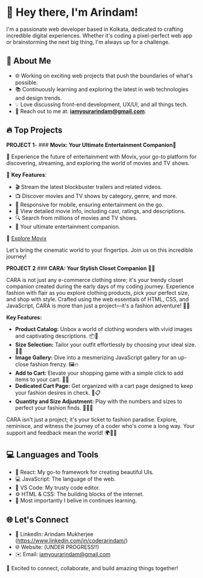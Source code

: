 # 👋 Hey there, I'm Arindam!

I'm a passionate web developer based in Kolkata, dedicated to crafting incredible digital experiences. 
Whether it's coding a pixel-perfect web app or brainstorming the next big thing, I'm always up for a challenge.

## 🚀 About Me

- 🌐 Working on exciting web projects that push the boundaries of what's possible.
- 📚 Continuously learning and exploring the latest in web technologies and design trends.
- 💡 Love discussing front-end development, UX/UI, and all things tech.
- 📧 Reach out to me at: **iamyourarindam@gmail.com**.

## 🔥 Top Projects

**PROJECT 1**- ### **Movix: Your Ultimate Entertainment Companion**🍿

🚀 Experience the future of entertainment with Movix, your go-to platform for discovering, streaming,
    and exploring the world of movies and TV shows.

🌟 **Key Features**:
- 🎬 Stream the latest blockbuster trailers and related videos.
- 📺 Discover movies and TV shows by category, genre, and more.
- 📱 Responsive for mobile, ensuring entertainment on the go.
- 🌟 View detailed movie info, including cast, ratings, and descriptions.
- 🔍 Search from millions of movies and TV shows.
- 🍿 Your ultimate entertainment companion.

🔗 [Explore Movix]([https://movixapp.com](https://movix-streaming.web.app/))

Let's bring the cinematic world to your fingertips. Join us on this incredible journey!

**PROJECT 2** ### **CARA: Your Stylish Closet Companion** 👗🛒

CARA is not just any e-commerce clothing store; it's your trendy closet companion created during the early days of my coding journey. 
Experience fashion with flair as you explore clothing products, pick your perfect size, and shop with style.
Crafted using the web essentials of HTML, CSS, and JavaScript, CARA is more than just a project—it's a fashion adventure! 💃👕

**Key Features:**

- **Product Catalog:** Unbox a world of clothing wonders with vivid images and captivating descriptions. 📦🌟
- **Size Selection:** Tailor your outfit effortlessly by choosing your ideal size. 📏✨
- **Image Gallery:** Dive into a mesmerizing JavaScript gallery for an up-close fashion frenzy. 🖼️🔥
- **Add to Cart:** Elevate your shopping game with a simple click to add items to your cart. 🛒💼
- **Dedicated Cart Page:** Get organized with a cart page designed to keep your fashion desires in check. 🛒📋
- **Quantity and Size Adjustment:** Play with the numbers and sizes to perfect your fashion finds. 🔢👚💫

CARA isn't just a project;
it's your ticket to fashion paradise. Explore, reminisce, and witness the journey of a coder who's come a long way.
Your support and feedback mean the world! 🌍🙌💖

## 💻 Languages and Tools

- 🚀 React: My go-to framework for creating beautiful UIs.
- 💻 JavaScript: The language of the web.
- 🎨 VS Code: My trusty code editor.
- ⚙️ HTML & CSS: The building blocks of the internet.
- 🌟 Most importantly I belive in continues learning.

## 🌐 Let's Connect

- 👥 LinkedIn: Arindam Mukherjee (https://www.linkedin.com/in/coderarindam/)
- 🌐 Website: (UNDER PROGRESS!!)
- ✉️ Email: iamyourarindam@gmail.com

🌟 Excited to connect, collaborate, and build amazing things together!
